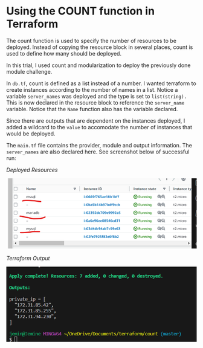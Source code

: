 # Using the COUNT function in Terraform

The count function is used to specify the number of resources to be deployed. Instead of copying the resource block in several places, count is used to define how many should be deployed.

In this trial, I used count and modularization to deploy the previously done module challenge.

In `db.tf`, count is defined as a list instead of a number. I wanted terraform to create instances according to the number of names in a list. Notice a variable `server_names` was deployed and the type is set to `list(string).` This is now declared in the resource block to reference the `server_name` variable. Notice that the `Name` function also has the variable declared.

Since there are outputs that are dependent on the instances deployed, I added a wildcard to the `value` to accomodate the number of instances that would be deployed.

The `main.tf` file contains the provider, module and output information. The `server_names` are also declared here. See screenshot below of successful run:

*Deployed Resources*

![Deployed Resources](images/countexample.png)

*Terraform Output*

![Terraform Output](images/countsuccess.png)
